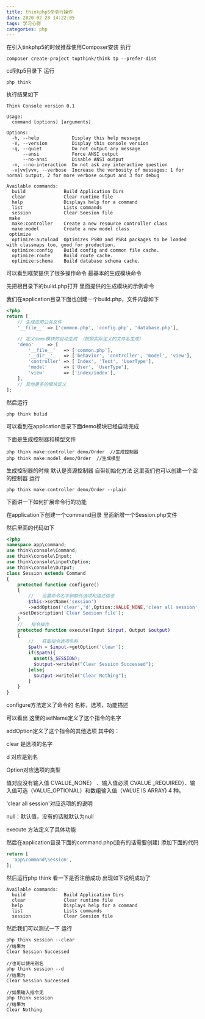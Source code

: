 ```yaml
---
title: thinkphp5命令行操作
date: 2020-02-28 14:22:05
tags: 学习心得
categories: php
---
```


在引入tinkphp5的时候推荐使用Composer安装   执行

```
composer create-project topthink/think tp --prefer-dist
```

cd到tp5目录下  运行

```
php think
```

执行结果如下

```
Think Console version 0.1

Usage:
  command [options] [arguments]

Options:
  -h, --help            Display this help message
  -V, --version         Display this console version
  -q, --quiet           Do not output any message
      --ansi            Force ANSI output
      --no-ansi         Disable ANSI output
  -n, --no-interaction  Do not ask any interactive question
  -v|vv|vvv, --verbose  Increase the verbosity of messages: 1 for normal output, 2 for more verbose output and 3 for debug

Available commands:
  build              Build Application Dirs
  clear              Clear runtime file
  help               Displays help for a command
  list               Lists commands
  session            Clear Seesion file
 make
  make:controller    Create a new resource controller class
  make:model         Create a new model class
 optimize
  optimize:autoload  Optimizes PSR0 and PSR4 packages to be loaded with classmaps too, good for production.
  optimize:config    Build config and common file cache.
  optimize:route     Build route cache.
  optimize:schema    Build database schema cache.
```

可以看到框架提供了很多操作命令  最基本的生成模块命令

先把根目录下的bulid.php打开  里面提供的生成模块的示例命令  

我们在application目录下面也创建一个build.php，文件内容如下

```php
<?php
return [
    // 生成应用公共文件
    '__file__' => ['common.php', 'config.php', 'database.php'],

    // 定义demo模块的自动生成 （按照实际定义的文件名生成）
    'demo'     => [
        '__file__'   => ['common.php'],
        '__dir__'    => ['behavior', 'controller', 'model', 'view'],
        'controller' => ['Index', 'Test', 'UserType'],
        'model'      => ['User', 'UserType'],
        'view'       => ['index/index'],
    ],
    // 其他更多的模块定义
];
```

然后运行 

```
php think bulid
```

可以看到在application目录下面demo模块已经自动完成

下面是生成控制器和模型文件

```
php think make:controller demo/Order  //生成控制器
php think make:model demo/Order  //生成模型
```

生成控制器的时候  默认是资源控制器 自带初始化方法  这里我们也可以创建一个空的控制器 运行

```
php think make:controller demo/Order --plain
```

下面讲一下如何扩展命令行的功能

在application下创建一个command目录  里面新增一个Session.php文件

然后里面的代码如下

```php
<?php
namespace app\command;
use think\console\Command;
use think\console\Input;
use think\console\input\Option;
use think\console\Output;
class Session extends Command
{
    protected function configure()
    {
        //   设置命令名字和额外选项和描述信息
        $this->setName('session')
        ->addOption('clear','d',Option::VALUE_NONE,'clear all session',null)
    ->setDescription('Clear Seesion file');
    }
    //   指令操作
    protected function execute(Input $input, Output $output)
    {
        //   获取指令选项名称
        $path = $input->getOption('clear');
        if($path){
          unset($_SESSION);
          $output->writeln("Clear Session Successed");
        }else{
          $output->writeln("Clear Nothing");
        }
    }
}
```

configure方法定义了命令的 名称，选项，功能描述

可以看出  这里的setName定义了这个指令的名字

addOption定义了这个指令的其他选项   其中的：

clear 是选项的名字 

d 对应是别名

Option对应选项的类型

 值对应没有输入值 CVALUE_NONE） 、输入值必须 CVALUE _REQUIRED）、输入值可选（VALUE_OPTIONAL）和数组输入值（VALUE IS ARRAY) 4 种。 

'clear all session'对应选项的的说明

null：默认值，没有的话就默认为null

execute 方法定义了具体功能

然后在application目录下面的command.php(没有的话需要创建) 添加下面的代码

```php
return [
  'app\command\Session',
];
```

然后运行php think 看一下是否注册成功 出现如下说明成功了

```
Available commands:
  build              Build Application Dirs
  clear              Clear runtime file
  help               Displays help for a command
  list               Lists commands
  session            Clear Seesion file
```

然后我们可以测试一下 运行

```
php think session --clear
//结果为
Clear Session Successed

//也可以使用别名
php think session --d
//结果为
Clear Session Successed

//如果输入指令无
php think session
//结果为
Clear Nothing

```


